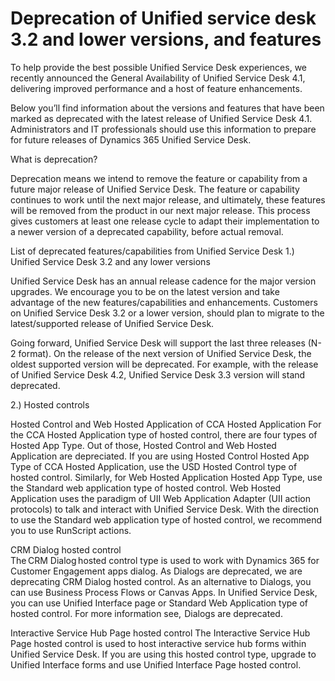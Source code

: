 # Deprecation of Unified service desk 3.2 and lower versions, and features

To help provide the best possible Unified Service Desk experiences, we recently announced the General Availability of Unified Service Desk 4.1, delivering improved performance and a host of feature enhancements.

Below you’ll find information about the versions and features that have been marked as deprecated with the latest release of Unified Service Desk 4.1. Administrators and IT professionals should use this information to prepare for future releases of Dynamics 365 Unified Service Desk.

What is deprecation?  

Deprecation means we intend to remove the feature or capability from a future major release of Unified Service Desk. The feature or capability continues to work until the next major release, and ultimately, these features will be removed from the product in our next major release. This process gives customers at least one release cycle to adapt their implementation to a newer version of a deprecated capability, before actual removal.

List of deprecated features/capabilities from Unified Service Desk
1.) Unified Service Desk 3.2 and any lower versions 

Unified Service Desk has an annual release cadence for the major version upgrades. We encourage you to be on the latest version and take advantage of the new features/capabilities and enhancements.  Customers on Unified Service Desk 3.2 or a lower version, should plan to migrate to the latest/supported release of Unified Service Desk.

Going forward, Unified Service Desk will support the last three releases (N-2 format). On the release of the next version of Unified Service Desk, the oldest supported version will be deprecated. For example, with the release of Unified Service Desk 4.2, Unified Service Desk 3.3 version will stand deprecated.

 2.) Hosted controls

Hosted Control and Web Hosted Application of CCA Hosted Application 
For the CCA Hosted Application type of hosted control, there are four types of Hosted App Type. Out of those, Hosted Control and Web Hosted Application are depreciated. If you are using Hosted Control Hosted App Type of CCA Hosted Application, use the USD Hosted Control type of hosted control. Similarly, for Web Hosted Application Hosted App Type, use the Standard web application type of hosted control. Web Hosted Application uses the paradigm of UII Web Application Adapter (UII action protocols) to talk and interact with Unified Service Desk. With the direction to use the Standard web application type of hosted control, we recommend you to use RunScript actions.
 

CRM Dialog hosted control  
The CRM Dialog hosted control type is used to work with Dynamics 365 for Customer Engagement apps dialog. As Dialogs are deprecated, we are deprecating CRM Dialog hosted control.  As an alternative to Dialogs, you can use Business Process Flows or Canvas Apps. In Unified Service Desk, you can use Unified Interface page or Standard Web Application type of hosted control. For more information see,  Dialogs are deprecated.
 

Interactive Service Hub Page hosted control 
The Interactive Service Hub Page hosted control is used to host interactive service hub forms within Unified Service Desk. If you are using this hosted control type, upgrade to Unified Interface forms and use Unified Interface Page hosted control.